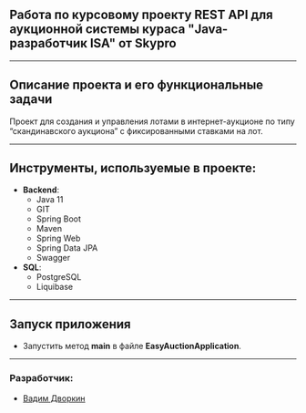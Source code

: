 <div>

## Работа по курсовому  проекту REST API для аукционной системы кураса "Java-разработчик ISA" от Skypro
</div>

___
## Описание проекта и его функциональные задачи
Проект для создания и управления лотами в интернет-аукционе по типу “скандинавского аукциона” с фиксированными ставками на лот.

___
## Инструменты, используемые в проекте:
* **Backend**:
    - Java 11
    - GIT
    - Spring Boot
    - Maven
    - Spring Web
    - Spring Data JPA
    - Swagger
* **SQL**:
    - PostgreSQL
    - Liquibase

___
## Запуск приложения
- Запустить метод **main** в файле **EasyAuctionApplication**.

___
### Разработчик:
- [Вадим Дворкин](https://github.com/Velsorjoti)
